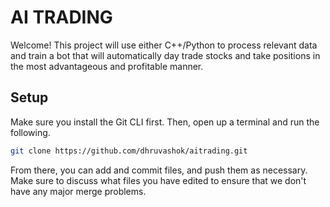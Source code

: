 # AI TRADING
Welcome! This project will use either C++/Python to process relevant data and train a bot that will automatically day trade stocks and take positions in the most advantageous and profitable manner.
## Setup
Make sure you install the Git CLI first. Then, open up a terminal and run the following.
```bash
git clone https://github.com/dhruvashok/aitrading.git
```
From there, you can add and commit files, and push them as necessary. 
Make sure to discuss what files you have edited to ensure that we don't have any major merge problems.